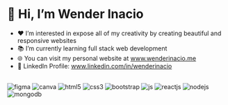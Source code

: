 # 👋 Hi, I’m Wender Inacio
- ❤️ I’m interested in expose all of my creativity by creating beautiful and responsive websites
- 📚 I’m currently learning full stack web development
- 🌐 You can visit my personal website at www.wenderinacio.me
- 💼 LinkedIn Profile: www.linkedin.com/in/wenderinacio
  
##  

<div>
  <img align="center" alt="figma" src="https://img.shields.io/badge/figma-%23F24E1E.svg?style=for-the-badge&logo=figma&logoColor=white">
  <img align="center" alt="canva" src="https://img.shields.io/badge/Canva-%2300C4CC.svg?style=for-the-badge&logo=Canva&logoColor=white">
  <img align="center" alt="html5" src="https://img.shields.io/badge/HTML5-E34F26?style=for-the-badge&logo=html5&logoColor=white">
  <img align="center" alt="css3" src="https://img.shields.io/badge/CSS3-1572B6?style=for-the-badge&logo=css3&logoColor=white">
  <img align="center" alt="bootstrap" src="https://img.shields.io/badge/bootstrap-%23563D7C.svg?style=for-the-badge&logo=bootstrap&logoColor=white">
  <img align="center" alt="js" src="https://img.shields.io/badge/JavaScript-F7DF1E?style=for-the-badge&logo=javascript&logoColor=black">
  <img align="center" alt="reactjs" src="https://img.shields.io/badge/react-%2320232a.svg?style=for-the-badge&logo=react&logoColor=%2361DAFB">
  <img align="center" alt="nodejs" src="https://img.shields.io/badge/node.js-6DA55F?style=for-the-badge&logo=node.js&logoColor=white">
  <img align="center" alt="mongodb" src="https://img.shields.io/badge/MongoDB-%234ea94b.svg?style=for-the-badge&logo=mongodb&logoColor=white">
</div>
  
<!---
wenderinacio/wenderinacio is a ✨ special ✨ repository because its `README.md` (this file) appears on your GitHub profile.
You can click the Preview link to take a look at your changes.
--->
